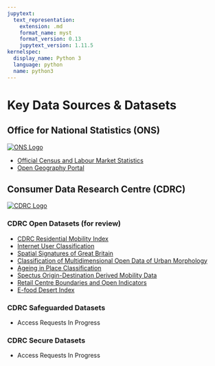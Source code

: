 ```yaml
---
jupytext:
  text_representation:
    extension: .md
    format_name: myst
    format_version: 0.13
    jupytext_version: 1.11.5
kernelspec:
  display_name: Python 3
  language: python
  name: python3
---
```


# Key Data Sources & Datasets

## Office for National Statistics (ONS)

[![ONS Logo](https://www.nomisweb.co.uk/images/ons-logo.svg)](https://www.ons.gov.uk/)

- [Official Census and Labour Market Statistics](https://www.nomisweb.co.uk)
- [Open Geography Portal](https://geoportal.statistics.gov.uk/)

## Consumer Data Research Centre (CDRC)

[![CDRC Logo](https://data.cdrc.ac.uk/sites/default/files/cdrclogo_0.svg)](https://data.cdrc.ac.uk/)

### CDRC Open Datasets (for review)

- [CDRC Residential Mobility Index](https://data.cdrc.ac.uk/dataset/cdrc-residential-mobility-index)
- [Internet User Classification](https://data.cdrc.ac.uk/dataset/internet-user-classification)
- [Spatial Signatures of Great Britain](https://data.cdrc.ac.uk/dataset/spatial-signatures-great-britain)
- [Classification of Multidimensional Open Data of Urban Morphology](https://data.cdrc.ac.uk/dataset/classification-multidimensional-open-data-urban-morphology-modum)
- [Ageing in Place Classification](https://data.cdrc.ac.uk/dataset/ageing-place-classification-aipc)
- [Spectus Origin-Destination Derived Mobility Data](https://data.cdrc.ac.uk/dataset/spectus-origin-destination-derived-mobility-data)
- [Retail Centre Boundaries and Open Indicators](https://data.cdrc.ac.uk/dataset/retail-centre-boundaries-and-open-indicators)
- [E-food Desert Index](https://data.cdrc.ac.uk/dataset/e-food-desert-index)

### CDRC Safeguarded Datasets

- Access Requests In Progress

### CDRC Secure Datasets

- Access Requests In Progress

